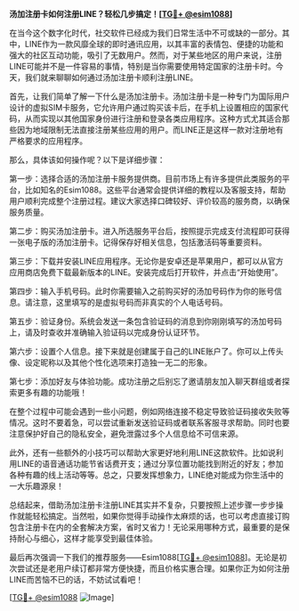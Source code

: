 **汤加注册卡如何注册LINE？轻松几步搞定！[[TG💪+ @esim1088](https://t.me/s/esim1088)]**

在当今这个数字化时代，社交软件已经成为我们日常生活中不可或缺的一部分。其中，LINE作为一款风靡全球的即时通讯应用，以其丰富的表情包、便捷的功能和强大的社区互动功能，吸引了无数用户。然而，对于某些地区的用户来说，注册LINE可能并不是一件容易的事情，特别是当你需要使用特定国家的注册卡时。今天，我们就来聊聊如何通过汤加注册卡顺利注册LINE。

首先，让我们简单了解一下什么是汤加注册卡。汤加注册卡是一种专门为国际用户设计的虚拟SIM卡服务，它允许用户通过购买该卡后，在手机上设置相应的国家代码，从而实现以其他国家身份进行注册和登录各类应用程序。这种方式尤其适合那些因为地域限制无法直接注册某些应用的用户。而LINE正是这样一款对注册地有严格要求的应用程序。

那么，具体该如何操作呢？以下是详细步骤：

第一步：选择合适的汤加注册卡服务提供商。目前市场上有许多提供此类服务的平台，比如知名的Esim1088。这些平台通常会提供详细的教程以及客服支持，帮助用户顺利完成整个注册过程。建议大家选择口碑较好、评价较高的服务商，以确保服务质量。

第二步：购买汤加注册卡。进入所选服务平台后，按照提示完成支付流程即可获得一张电子版的汤加注册卡。记得保存好相关信息，包括激活码等重要资料。

第三步：下载并安装LINE应用程序。无论你是安卓还是苹果用户，都可以从官方应用商店免费下载最新版本的LINE。安装完成后打开软件，并点击“开始使用”。

第四步：输入手机号码。此时你需要输入之前购买好的汤加号码作为你的账号信息。请注意，这里填写的是虚拟号码而非真实的个人电话号码。

第五步：验证身份。系统会发送一条包含验证码的消息到你刚刚填写的汤加号码上，请及时查收并准确输入验证码以完成身份认证环节。

第六步：设置个人信息。接下来就是创建属于自己的LINE账户了。你可以上传头像、设定昵称以及其他个性化选项来打造独一无二的形象。

第七步：添加好友与体验功能。成功注册之后别忘了邀请朋友加入聊天群组或者探索更多有趣的功能哦！

在整个过程中可能会遇到一些小问题，例如网络连接不稳定导致验证码接收失败等情况。这时不要着急，可以尝试重新发送验证码或者联系客服寻求帮助。同时也要注意保护好自己的隐私安全，避免泄露过多个人信息给不可信来源。

此外，还有一些额外的小技巧可以帮助大家更好地利用LINE这款软件。比如说利用LINE的语音通话功能节省话费开支；通过分享位置功能找到附近的好友；参加各种有趣的线上活动等等。总之，只要发挥想象力，LINE绝对能成为你生活中的一大乐趣源泉！

总结起来，借助汤加注册卡注册LINE其实并不复杂，只要按照上述步骤一步步操作就能轻松搞定。当然啦，如果你觉得手动操作太麻烦的话，也可以考虑直接订购包含注册卡在内的全套解决方案，省时又省力！无论采用哪种方式，最重要的是保持耐心与细心，这样才能享受到最佳体验。

最后再次强调一下我们的推荐服务——Esim1088[[TG💪+ @esim1088](https://t.me/s/esim1088)]。无论是初次尝试还是老用户续订都非常方便快捷，而且价格实惠合理。如果你正为如何注册LINE而苦恼不已的话，不妨试试看吧！

[[TG💪+ @esim1088](https://t.me/s/esim1088) ![Image](https://i.postimg.cc/4NQfJmqS/Snipaste-2025-05-13-00-14-12.png)]